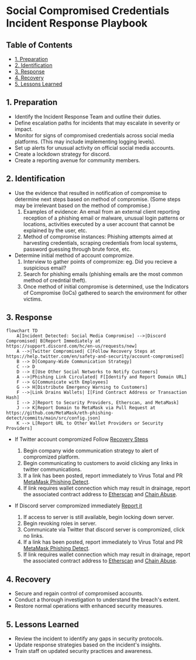 # Social Compromised Credentials Incident Response Playbook

## Table of Contents
- [1. Preparation](#1-preparation)
- [2. Identification](#2-identification)
- [3. Response](#3-response)
- [4. Recovery](#4-recovery)
- [5. Lessons Learned](#5-lessons-learned)

## 1. Preparation
<a id="1-preparation"></a>
- Identify the Incident Response Team and outline their duties.
- Define escalation paths for incidents that may escalate in severity or impact.
- Monitor for signs of compromised credentials across social media platforms. (This may include implementing logging levels).
- Set up alerts for unusual activity on official social media accounts.
- Create a lockdown strategy for discord.
- Create a reporting avenue for community members.

## 2. Identification
<a id="2-identification"></a>
- Use the evidence that resulted in notification of compromise to determine next steps based on method of compromise. (Some steps may be irrelevant based on the method of compromise.)
    1. Examples of evidence: An email from an external client reporting reception of a phishing email or malware, unusual login patterns or locations, activities executed by a user account that cannot be explained by the user, etc.
    2. Method of compromise instances: Phishing attempts aimed at harvesting credentials, scraping credentials from local systems, password guessing through brute force, etc.
- Determine initial method of account compromize.
    1. Interview to gather points of compromize: eg. Did you recieve a suspicious email?
    2. Search for phishing emails (phishing emails are the most common method of credntial theft).
    3. Once method of initial compromise is determined, use the Indicators of Compromise (IoCs) gathered to search the environment for other victims.

## 3. Response
<a id="3-response"></a>
```mermaid
flowchart TD
    A[Incident Detected: Social Media Compromise] -->|Discord Compromised| B[Report Immediately at https://support.discord.com/hc/en-us/requests/new]
    A -->|Twitter Compromised| C[Follow Recovery Steps at https://help.twitter.com/en/safety-and-security/account-compromised]
    B --> D[Company-Wide Communication Strategy]
    C --> D
    D --> E[Use Other Social Networks to Notify Customers]
    A -->|Phishing Link Circulated| F[Identify and Report Domain URL]
    F --> G[Communicate with Employees]
    G --> H[Distribute Emergency Warning to Customers]
    F -->|Link Drains Wallets| I[Find Contract Address or Transaction Hash]
    I --> J[Report to Security Providers, Etherscan, and MetaMask]
    J --> K[Report Domain to MetaMask via Pull Request at https://github.com/MetaMask/eth-phishing-detect/commits/main/src/config.json]
    K --> L[Report URL to Other Wallet Providers or Security Providers]
```

- If Twitter account compromized Follow [Recovery Steps](https://help.twitter.com/en/safety-and-security/account-compromised)
    1. Begin company wide communication strategy to alert of compromized platform. 
    2. Begin communicating to customers to avoid clicking any links in twitter communications. 
    3. If a link has been posted, report immediately to Virus Total and PR [MetaMask Phishing Detect](https://github.com/MetaMask/eth-phishing-detect).
    4. If link requires wallet connection which may result in drainage, report the associated contract address to [Etherscan](https://info.etherscan.com/report-address/#:~:text=Search%20for%20the%20address%20of,Address%20from%20the%20dropdown%20menu.) and [Chain Abuse](https://www.chainabuse.com/report).

- If Discord server compromized immediately [Report it](https://support.discord.com/hc/en-us/requests/new)
    1. If access to server is still available, begin locking down server.
    2. Begin revoking roles in server.
    3. Communicate via Twitter that discord server is compromized, click no links.
    4. If a link has been posted, report immediately to Virus Total and PR [MetaMask Phishing Detect](https://github.com/MetaMask/eth-phishing-detect).
    5. If link requires wallet connection which may result in drainage, report the associated contract address to [Etherscan](https://info.etherscan.com/report-address/#:~:text=Search%20for%20the%20address%20of,Address%20from%20the%20dropdown%20menu.) and [Chain Abuse](https://www.chainabuse.com/report).

## 4. Recovery
<a id="4-recovery"></a>

- Secure and regain control of compromised accounts.
- Conduct a thorough investigation to understand the breach's extent.
- Restore normal operations with enhanced security measures.

## 5. Lessons Learned
<a id="5-lessons-learned"></a>

- Review the incident to identify any gaps in security protocols.
- Update response strategies based on the incident's insights.
- Train staff on updated security practices and awareness.

